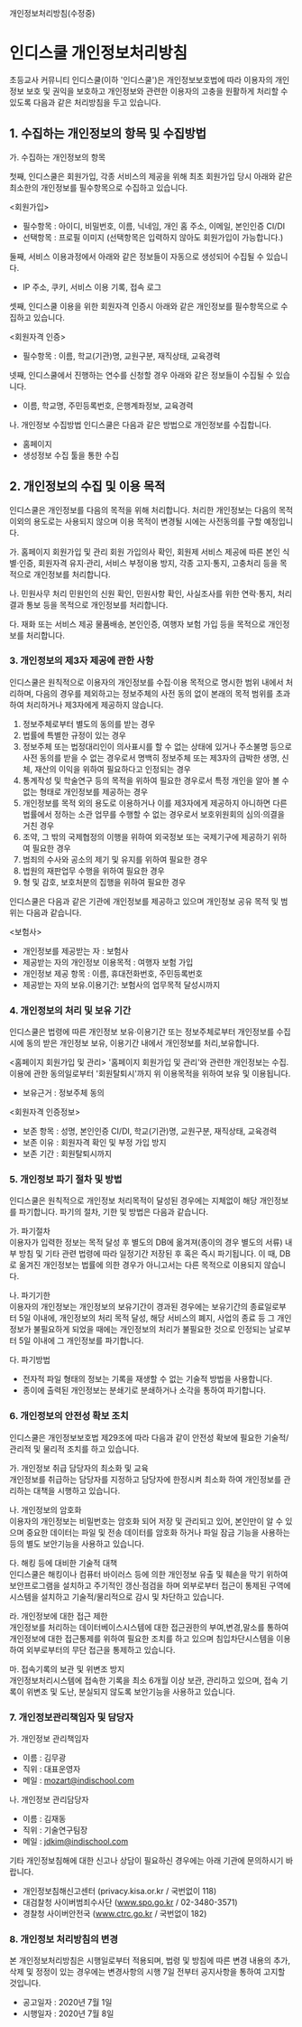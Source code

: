 개인정보처리방침(수정중)

# 인디스쿨 개인정보처리방침
 
초등교사 커뮤니티 인디스쿨(이하 '인디스쿨')은 개인정보보호법에 따라 이용자의 개인정보 보호 및 권익을 보호하고 개인정보와 관련한 이용자의 고충을 원활하게 처리할 수 있도록 다음과 같은 처리방침을 두고 있습니다.

## 1. 수집하는 개인정보의 항목 및 수집방법
가. 수집하는 개인정보의 항목

첫째, 인디스쿨은 회원가입, 각종 서비스의 제공을 위해 최초 회원가입 당시 아래와 같은 최소한의 개인정보를 필수항목으로 수집하고 있습니다.

<회원가입>
- 필수항목 : 아이디, 비밀번호, 이름, 닉네임, 개인 홈 주소, 이메일, 본인인증 CI/DI
- 선택항목 : 프로필 이미지 (선택항목은 입력하지 않아도 회원가입이 가능합니다.)


둘째, 서비스 이용과정에서 아래와 같은 정보들이 자동으로 생성되어 수집될 수 있습니다.

- IP 주소, 쿠키, 서비스 이용 기록, 접속 로그

셋째, 인디스쿨 이용을 위한 회원자격 인증시 아래와 같은 개인정보를 필수항목으로 수집하고 있습니다.

<회원자격 인증>
- 필수항목 : 이름, 학교(기관)명, 교원구분, 재직상태, 교육경력
 

넷째, 인디스쿨에서 진행하는 연수를 신청할 경우 아래와 같은 정보들이 수집될 수 있습니다.
- 이름, 학교명, 주민등록번호, 은행계좌정보, 교육경력

나. 개인정보 수집방법
인디스쿨은 다음과 같은 방법으로 개인정보를 수집합니다.
- 홈페이지
- 생성정보 수집 툴을 통한 수집
  

## 2. 개인정보의 수집 및 이용 목적

인디스쿨은 개인정보를 다음의 목적을 위해 처리합니다. 처리한 개인정보는 다음의 목적이외의 용도로는 사용되지 않으며 이용 목적이 변경될 시에는 사전동의를 구할 예정입니다.

가. 홈페이지 회원가입 및 관리
회원 가입의사 확인, 회원제 서비스 제공에 따른 본인 식별·인증, 회원자격 유지·관리, 서비스 부정이용 방지, 각종 고지·통지, 고충처리 등을 목적으로 개인정보를 처리합니다.

나. 민원사무 처리
민원인의 신원 확인, 민원사항 확인, 사실조사를 위한 연락·통지, 처리결과 통보 등을 목적으로 개인정보를 처리합니다.

다. 재화 또는 서비스 제공
물품배송, 본인인증, 여행자 보험 가입 등을 목적으로 개인정보를 처리합니다.


### 3. 개인정보의 제3자 제공에 관한 사항
 
인디스쿨은 원칙적으로 이용자의 개인정보를 수집·이용 목적으로 명시한 범위 내에서 처리하며, 다음의 경우를 제외하고는 정보주체의 사전 동의 없이 본래의 목적 범위를 초과하여 처리하거나 제3자에게 제공하지 않습니다.

1. 정보주체로부터 별도의 동의를 받는 경우  
2. 법률에 특별한 규정이 있는 경우  
3. 정보주체 또는 법정대리인이 의사표시를 할 수 없는 상태에 있거나 주소불명 등으로 사전 동의를 받을 수 없는 경우로서 명백히 정보주체 또는 제3자의 급박한 생명, 신체, 재산의 이익을 위하여 필요하다고 인정되는 경우  
4. 통계작성 및 학술연구 등의 목적을 위하여 필요한 경우로서 특정 개인을 알아 볼 수 없는 형태로 개인정보를 제공하는 경우  
5. 개인정보를 목적 외의 용도로 이용하거나 이를 제3자에게 제공하지 아니하면 다른 법률에서 정하는 소관 업무를 수행할 수 없는 경우로서 보호위원회의 심의·의결을 거친 경우  
6. 조약, 그 밖의 국제협정의 이행을 위하여 외국정보 또는 국제기구에 제공하기 위하여 필요한 경우  
7. 범죄의 수사와 공소의 제기 및 유지를 위하여 필요한 경우  
8. 법원의 재판업무 수행을 위하여 필요한 경우  
9. 형 및 감호, 보호처분의 집행을 위하여 필요한 경우  

인디스쿨은 다음과 같은 기관에 개인정보를 제공하고 있으며 개인정보 공유 목적 및 범위는 다음과 같습니다.

<보험사>
- 개인정보를 제공받는 자 : 보험사
- 제공받는 자의 개인정보 이용목적 : 여행자 보험 가입
- 개인정보 제공 항목 : 이름, 휴대전화번호, 주민등록번호
- 제공받는 자의 보유.이용기간: 보험사의 업무목적 달성시까지


### 4. 개인정보의 처리 및 보유 기간
 
인디스쿨은 법령에 따른 개인정보 보유·이용기간 또는 정보주체로부터 개인정보를 수집시에 동의 받은 개인정보 보유, 이용기간 내에서 개인정보를 처리,보유합니다.

<홈페이지 회원가입 및 관리>
'홈페이지 회원가입 및 관리'와 관련한 개인정보는 수집.이용에 관한 동의일로부터 '회원탈퇴시'까지 위 이용목적을 위하여 보유 및 이용됩니다.
- 보유근거 : 정보주체 동의

<회원자격 인증정보>
- 보존 항목 : 성명, 본인인증 CI/DI, 학교(기관)명, 교원구분, 재직상태, 교육경력
- 보존 이유 : 회원자격 확인 및 부정 가입 방지
- 보존 기간 : 회원탈퇴시까지

### 5. 개인정보 파기 절차 및 방법
인디스쿨은 원칙적으로 개인정보 처리목적이 달성된 경우에는 지체없이 해당 개인정보를 파기합니다. 파기의 절차, 기한 및 방법은 다음과 같습니다.

가. 파기절차  
이용자가 입력한 정보는 목적 달성 후 별도의 DB에 옮겨져(종이의 경우 별도의 서류) 내부 방침 및 기타 관련 법령에 따라 일정기간 저장된 후 혹은 즉시 파기됩니다. 이 때, DB로 옮겨진 개인정보는 법률에 의한 경우가 아니고서는 다른 목적으로 이용되지 않습니다.

나. 파기기한  
이용자의 개인정보는 개인정보의 보유기간이 경과된 경우에는 보유기간의 종료일로부터 5일 이내에, 개인정보의 처리 목적 달성, 해당 서비스의 폐지, 사업의 종료 등 그 개인정보가 불필요하게 되었을 때에는 개인정보의 처리가 불필요한 것으로 인정되는 날로부터 5일 이내에 그 개인정보를 파기합니다.
 
다. 파기방법  
- 전자적 파일 형태의 정보는 기록을 재생할 수 없는 기술적 방법을 사용합니다.
- 종이에 출력된 개인정보는 분쇄기로 분쇄하거나 소각을 통하여 파기합니다.
 
### 6. 개인정보의 안전성 확보 조치
인디스쿨은 개인정보보호법 제29조에 따라 다음과 같이 안전성 확보에 필요한 기술적/관리적 및 물리적 조치를 하고 있습니다.

가. 개인정보 취급 담당자의 최소화 및 교육  
개인정보를 취급하는 담당자를 지정하고 담당자에 한정시켜 최소화 하여 개인정보를 관리하는 대책을 시행하고 있습니다.

나. 개인정보의 암호화  
이용자의 개인정보는 비밀번호는 암호화 되어 저장 및 관리되고 있어, 본인만이 알 수 있으며 중요한 데이터는 파일 및 전송 데이터를 암호화 하거나 파일 잠금 기능을 사용하는 등의 별도 보안기능을 사용하고 있습니다.

다. 해킹 등에 대비한 기술적 대책  
인디스쿨은 해킹이나 컴퓨터 바이러스 등에 의한 개인정보 유출 및 훼손을 막기 위하여 보안프로그램을 설치하고 주기적인 갱신·점검을 하며 외부로부터 접근이 통제된 구역에 시스템을 설치하고 기술적/물리적으로 감시 및 차단하고 있습니다.

라. 개인정보에 대한 접근 제한  
개인정보를 처리하는 데이터베이스시스템에 대한 접근권한의 부여,변경,말소를 통하여 개인정보에 대한 접근통제를 위하여 필요한 조치를 하고 있으며 침입차단시스템을 이용하여 외부로부터의 무단 접근을 통제하고 있습니다.

마. 접속기록의 보관 및 위변조 방지  
개인정보처리시스템에 접속한 기록을 최소 6개월 이상 보관, 관리하고 있으며, 접속 기록이 위변조 및 도난, 분실되지 않도록 보안기능을 사용하고 있습니다.
 

### 7. 개인정보관리책임자 및 담당자
 
가. 개인정보 관리책임자
  - 이름 : 김무광
  - 직위 : 대표운영자
  - 메일 : mozart@indischool.com

나. 개인정보 관리담당자
  - 이름 : 김재동
  - 직위 : 기술연구팀장
  - 메일 : jdkim@indischool.com

기타 개인정보침해에 대한 신고나 상담이 필요하신 경우에는 아래 기관에 문의하시기 바랍니다.
- 개인정보침해신고센터 (privacy.kisa.or.kr / 국번없이 118)
- 대검찰청 사이버범죄수사단 (www.spo.go.kr / 02-3480-3571)
- 경찰청 사이버안전국 (www.ctrc.go.kr / 국번없이 182)

### 8. 개인정보 처리방침의 변경
본 개인정보처리방침은 시행일로부터 적용되며, 법령 및 방침에 따른 변경 내용의 추가, 삭제 및 정정이 있는 경우에는 변경사항의 시행 7일 전부터 공지사항을 통하여 고지할 것입니다.

- 공고일자 : 2020년 7월 1일
- 시행일자 : 2020년 7월 8일
